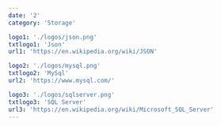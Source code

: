```yaml
---
date: '2'
category: 'Storage'

logo1: './logos/json.png'
txtlogo1: 'Json'
url1: 'https://en.wikipedia.org/wiki/JSON'

logo2: './logos/mysql.png'
txtlogo2: 'MySql'
url2: 'https://www.mysql.com/'

logo3: './logos/sqlserver.png'
txtlogo3: 'SQL Server'
url3: 'https://en.wikipedia.org/wiki/Microsoft_SQL_Server'
---
```

